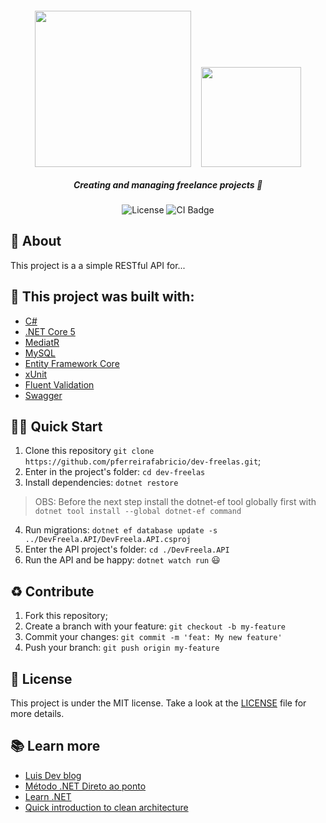 <h5 align="center">
  <img src="https://miro.medium.com/max/976/1*f6XaetSL3yvsvKxp55sKsQ.png" width="250px" />
  &nbsp;&nbsp;&nbsp; 
  <img src="https://i0.wp.com/jasontaylor.dev/wp-content/uploads/2020/01/Figure-01-2.png?resize=531%2C531&ssl=1" height="160px" />
  <br>  
  <br>  
  <b>Creating and managing freelance projects</b> 📒
</h5>
<p align="center">
  <img alt="License" src="https://img.shields.io/badge/license-MIT-brightgreen">
  <img alt="CI Badge" src="https://github.com/pferreirafabricio/dev-freelas/actions/workflows/dotnet.yml/badge.svg">
</p>

## :open_book: About 
This project is a a simple RESTful API for...

## :bricks: This project was built with: 
- [C#](https://docs.microsoft.com/en-us/dotnet/csharp/)
- [.NET Core 5](https://dotnet.microsoft.com/en-us/download/dotnet/5.0)
- [MediatR](https://github.com/jbogard/MediatR)
- [MySQL](https://www.mysql.com/)
- [Entity Framework Core](https://docs.microsoft.com/en-us/ef/core/)
- [xUnit](https://xunit.net/)
- [Fluent Validation](https://fluentvalidation.net/)
- [Swagger](https://swagger.io/)

## 🏄‍♂️ Quick Start
 1. Clone this repository `git clone https://github.com/pferreirafabricio/dev-freelas.git`;
 2. Enter in the project's folder: `cd dev-freelas`
 3. Install dependencies: `dotnet restore`
 > OBS: Before the next step install the dotnet-ef tool globally first with `dotnet tool install --global dotnet-ef command`
 4. Run migrations: `dotnet ef database update -s ../DevFreela.API/DevFreela.API.csproj`
 5. Enter the API project's folder: `cd ./DevFreela.API`
 6. Run the API and be happy: `dotnet watch run` 😃
 
## :recycle: Contribute
 1. Fork this repository;
 2. Create a branch with your feature: ```git checkout -b my-feature```
 3. Commit your changes: ```git commit -m 'feat: My new feature'```
 4. Push your branch: ```git push origin my-feature```
 
## :page_with_curl:	License
This project is under the MIT license. Take a look at the [LICENSE](LICENSE.md) file for more details.

## 📚 Learn more

  * [Luis Dev blog](https://www.luisdev.com.br/)
  * [Método .NET Direto ao ponto](https://lp.luisdev.com.br/lista-de-espera-metodo-net-direto-ao-ponto)
  * [Learn .NET](https://dotnet.microsoft.com/en-us/learn)
  * [Quick introduction to clean architecture](https://www.freecodecamp.org/news/a-quick-introduction-to-clean-architecture-990c014448d2/)
